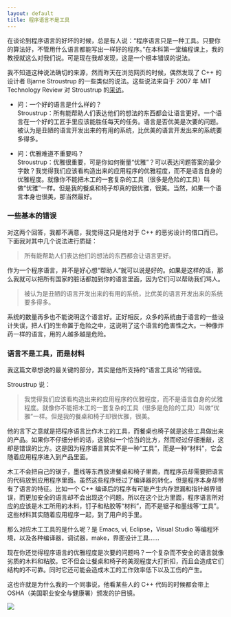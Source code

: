 ```yaml
---
layout: default
title: 程序语言不是工具
---
```


在谈论到程序语言的好坏的时候，总是有人说：“程序语言只是一种工具。只要你的算法好，不管用什么语言都能写出一样好的程序。”在本科第一堂编程课上，我的教授就这么对我们说。可是现在我却发现，这是一个根本错误的说法。

我不知道这种说法确切的来源，然而昨天在浏览网页的时候，偶然发现了 C++ 的设计者 Bjarne Stroustrup 的一些类似的说法。这些说法来自于 2007 年 MIT Technology Review 对 Stroustrup 的[采访](http://www.technologyreview.com/qa/407076/bjarne-stroustrup)。

* 问：一个好的语言是什么样的？<br>
  Stroustrup：所有能帮助人们表达他们的想法的东西都会让语言更好。一个语言在一个好的工匠手里应该能胜任每天的任务。语言是否优美是次要的问题。被认为是丑陋的语言开发出来的有用的系统，比优美的语言开发出来的系统要多得多。

* 问：优雅难道不重要吗？<br>
  Stroustrup：优雅很重要，可是你如何衡量“优雅”？可以表达问题答案的最少字数？我觉得我们应该看构造出来的应用程序的优雅程度，而不是语言自身的优雅程度。就像你不能把木工的一套复杂的工具（很多是危险的工具）叫做“优雅”一样。但是我的餐桌和椅子却真的很优雅，很美。当然，如果一个语言本身也很美，那当然最好。


### 一些基本的错误

对这两个回答，我都不满意，我觉得这只是他对于 C++ 的恶劣设计的借口而已。下面我对其中几个说法进行质疑：

> 所有能帮助人们表达他们的想法的东西都会让语言更好。

作为一个程序语言，并不是好心想“帮助人”就可以说是好的。如果是这样的话，那么我就可以把所有国家的脏话都加到你的语言里面，因为它们可以帮助我们骂人。

> 被认为是丑陋的语言开发出来的有用的系统，比优美的语言开发出来的系统要多得多。

系统的数量再多也不能说明这个语言好。正好相反，众多的系统由于语言的一些设计失误，把人们的生命置于危险之中，这说明了这个语言的危害性之大。一种像炸药一样的语言，用的人越多越是危险。


### 语言不是工具，而是材料

我这篇文章想说的最关键的部分，其实是他所支持的“语言工具论”的错误。

Stroustrup 说：

> 我觉得我们应该看构造出来的应用程序的优雅程度，而不是语言自身的优雅程度。就像你不能把木工的一套复杂的工具（很多是危险的工具）叫做“优雅”一样。但是我的餐桌和椅子却很优雅，很美。

他的言下之意就是把程序语言比作木工的工具，而餐桌也椅子就是这些工具做出来的产品。如果你不仔细分析的话，这貌似一个恰当的比方，然而经过仔细推敲，这却是错误的比方。这是因为程序语言其实不是一种“工具”，而是一种“材料”，它会随着应用程序进入到产品里面。

木工不会把自己的锯子，墨线等东西放进餐桌和椅子里面，而程序员却需要把语言的代码放到应用程序里面。虽然这些程序经过了编译器的转化，但是程序本身却带有了语言的特征。比如一个 C++ 编译后的程序有可能产生内存泄漏和指针越界错误，而更加安全的语言却不会出现这个问题。所以在这个比方里面，程序语言所对应的应该是木工所用的木料，钉子和粘胶等“材料”，而不是锯子和墨线等“工具”。这些材料其实随着应用程序一起，到了用户的手里。

那么对应木工工具的是什么呢？是 Emacs, vi, Eclipse，Visual Studio 等编程环境，以及各种编译器，调试器，make，界面设计工具……

现在你还觉得程序语言的优雅程度是次要的问题吗？一个复杂而不安全的语言就像劣质的木料和粘胶。它不但会让餐桌和椅子的美观程度大打折扣，而且会造成它们结构的不可靠。同时它还可能会造成木工的工作效率低下以及工伤的产生。

这也许就是为什么我的一个同事说，他看某些人的 C++ 代码的时候都会带上 OSHA（美国职业安全与健康署）颁发的护目镜。

<img src="http://www.yinwang.org/images/osha-goggle.jpg">
